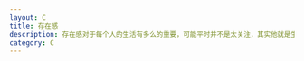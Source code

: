 ```yaml
---
layout: C
title: 存在感
description: 存在感对于每个人的生活有多么的重要，可能平时并不是太关注，其实他就是生活的全部
category: C
---
```






[w66g]:    https://w66g.github.io  "MaxwellQi"
